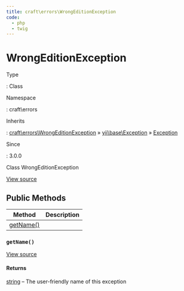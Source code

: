 ```yaml
---
title: craft\errors\WrongEditionException
code:
  - php
  - twig
---
```


# WrongEditionException

Type

:   Class

Namespace

:   craft\errors

Inherits

:   [craft\errors\WrongEditionException](craft-errors-wrongeditionexception.md) &raquo;
[yii\base\Exception](https://www.yiiframework.com/doc/api/2.0/yii-base-exception) &raquo;
[Exception](http://php.net/class.exception)

Since

:   3.0.0



Class WrongEditionException





[View source](https://github.com/craftcms/cms/blob/master/src/errors/WrongEditionException.php)






## Public Methods

| Method                                                            | Description
| ----------------------------------------------------------------- | -----------
| [getName()](craft-errors-wrongeditionexception.md#method-getname) |

### `getName()`










[View source](https://github.com/craftcms/cms/blob/master/src/errors/WrongEditionException.php#L23-L26)



#### Returns

[string](http://php.net/language.types.string) – The user-friendly name of this exception










